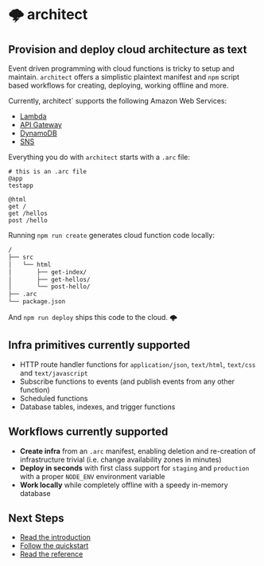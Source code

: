 # &#x1f329; architect
## Provision and deploy cloud architecture as text

Event driven programming with cloud functions is tricky to setup and maintain. `architect` offers a simplistic plaintext manifest and `npm` script based workflows for creating, deploying, working offline and more.

Currently, architect` supports the following Amazon Web Services:

- [Lambda](https://aws.amazon.com/lambda/)
- [API Gateway](https://aws.amazon.com/api-gateway/)
- [DynamoDB](https://aws.amazon.com/dynamodb/)
- [SNS](https://aws.amazon.com/sns/)

Everything you do with `architect` starts with a `.arc` file:

```arc
# this is an .arc file
@app
testapp

@html
get /
get /hellos
post /hello
```

Running `npm run create` generates cloud function code locally:

```bash
/
├── src
│   └── html
│       ├── get-index/
│       ├── get-hellos/
│       └── post-hello/
├── .arc
└── package.json

```

And `npm run deploy` ships this code to the cloud. <span class=cloud>&#x1f329;</span>

## Infra primitives currently supported

- HTTP route handler functions for `application/json`, `text/html`, `text/css` and `text/javascript`
- Subscribe functions to events (and publish events from any other function)
- Scheduled functions 
- Database tables, indexes, and trigger functions

## Workflows currently supported

- **Create infra** from an `.arc` manifest, enabling deletion and re-creation of infrastructure trivial (i.e. change availability zones in minutes)
- **Deploy in seconds** with first class support for `staging` and `production` with a proper `NODE_ENV` environment variable 
- **Work locally** while completely offline with a speedy in-memory database
 
## Next Steps

- [Read the introduction](/intro)
- [Follow the quickstart](/quickstart)
- [Read the reference](/reference)
